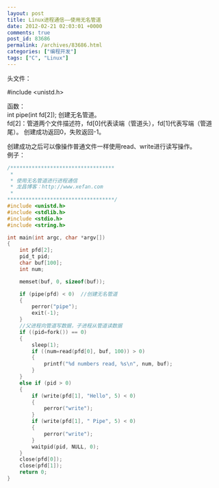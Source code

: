 ```yaml
---
layout: post
title: Linux进程通信——使用无名管道
date: 2012-02-21 02:03:01 +0000
comments: true
post_id: 83686
permalink: /archives/83686.html
categories: ["编程开发"]
tags: ["C", "Linux"]
---
```


头文件：

  #include &lt;unistd.h&gt;

函数：  
int pipe(int fd[2]);  创建无名管道。  
fd[2]：管道两个文件描述符，fd[0]代表读端（管道头），fd[1]代表写端（管道尾）。
创建成功返回0，失败返回-1。

创建成功之后可以像操作普通文件一样使用read、write进行读写操作。  
例子：

``` c
/**********************************
 *
 * 使用无名管道进行进程通信
 * 龙昌博客：http://www.xefan.com
 *
***********************************/
#include <unistd.h>
#include <stdlib.h>
#include <stdio.h>
#include <string.h>

int main(int argc, char *argv[])
{
    int pfd[2];
    pid_t pid;
    char buf[100];
    int num;

    memset(buf, 0, sizeof(buf));

    if (pipe(pfd) < 0)  //创建无名管道
    {
        perror("pipe");
        exit(-1);
    }
    //父进程向管道写数据，子进程从管道读数据
    if ((pid=fork()) == 0)
    {
        sleep(1);
        if ((num=read(pfd[0], buf, 100)) > 0)
        {
            printf("%d numbers read, %s\n", num, buf);
        }
    }
    else if (pid > 0)
    {
        if (write(pfd[1], "Hello", 5) < 0)
        {
            perror("write");
        }
        if (write(pfd[1], " Pipe", 5) < 0)
        {
            perror("write");
        }
        waitpid(pid, NULL, 0);
    }
    close(pfd[0]);
    close(pfd[1]);
    return 0;
}
```
